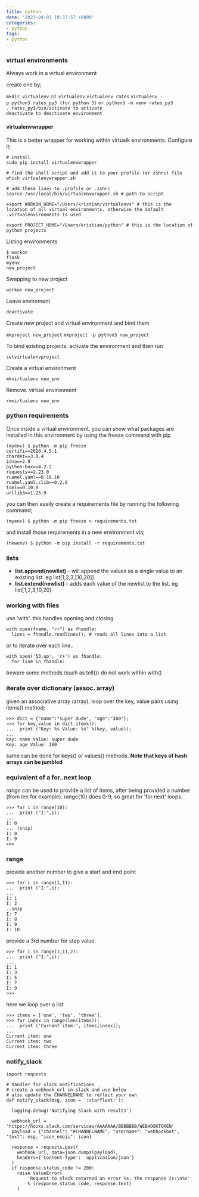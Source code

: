 ```yaml
---
title: python
date: '2023-04-01 19:37:57 +0000'
categories:
- python
tags:
- python
---
```



### virtual environments

Always work in a virtual environment

create one by;

`mkdir virtualenv`
`cd virtualenv`
`virtualenv rates`
`virtualenv -p python3 rates_py3 (for python 3)`
`or python3 -m venv rates_py3`
`. rates_py3/bin/activate to activate`
`deactivate to deactivate environment`

#### virtualenvwrapper

This is a better wrapper for working within virtualk environments.
Configure it;

    # install
    sudo pip install virtualenvwrapper

    # find the shell script and add it to your profile (or zshrc) file
    which virtualenvwrapper.sh

    # add these lines to .profile or .zshrc
    source /usr/local/bin/virtualenvwrapper.sh # path to script

    export WORKON_HOME="/Users/kristian/virtualenvs" # this is the location of all virtual environments. otherwise the default .virtualenvironments is used

    export PROJECT_HOME="/Users/kristian/python" # this is the location of python projects

Listing environments

    $ workon
    flask
    myenv
    new_project

Swapping to new project

`workon new_project`

Leave enviroment

`deactivate`

Create new project and virtual environment and bind them

`mkproject new_project`
`mkproject -p python3 new_project`

To bind existing projects, activate the environment and then run

`setvirtualenvproject`

Create a virtual environment

`mkvirtualenv new_env`

Remove. virtual environment

`rmvirtualenv new_env`

### python requirements

Once inside a virtual environment, you can show what packages are
installed in this environment by using the freeze command with pip

    (myenv) $ python -m pip freeze
    certifi==2020.4.5.1
    chardet==3.0.4
    idna==2.9
    python-box==4.2.2
    requests==2.23.0
    ruamel.yaml==0.16.10
    ruamel.yaml.clib==0.2.0
    toml==0.10.0
    urllib3==1.25.9

you can then easily create a requirements file by running the following
command;

`(myenv) $ python -m pip freeze > requirements.txt`

and install those requirements in a new environment via;

`(newenv) $ python -m pip install -r requirements.txt`

### lists

  - **list.append(newlist)** - will append the values as a single value
    to an existing list. eg list\[1,2,3,\[10,20\]\]
  - **list.extend(newlist)** - adds each value of the newlist to the
    list. eg list\[1,2,3,10,20\]

### working with files

use 'with'. this handles opening and closing.

    with open(fname, "r+") as fhandle:
      lines = fhandle.readlines(); # reads all lines into a list

or to iterate over each line..

    with open('53.up', 'r+') as fhandle:
      for line in fhandle:

beware some methods (such as tell()) do not work within with()

### iterate over dictionary (assoc. array)

given an associative array (array), loop over the key, value pairs using
items() method;

    >>> dict = {"name":"super dude", "age":"300"};
    >>> for key,value in dict.items():
    ...  print ("Key: %s Value: %s" %(key, value));
    ...
    Key: name Value: super dude
    Key: age Value: 300

same can be done for keys() or values() methods. **Note that keys of
hash arrays can be jumbled**

### equivalent of a for..next loop

*range* can be used to provide a list of items, after being provided a
number (from len for example). range(10) does 0-9, so great for 'for
next' loops.

    >>> for i in range(10):
    ...  print ("I:",i);
    ...
    I: 0
    ... (snip)
    I: 8
    I: 9
    >>>

### range

provide another number to give a start and end point

    >>> for i in range(1,11):
    ...  print ("I:",i);
    ...
    I: 1
    I: 2
    ..snip
    I: 7
    I: 8
    I: 9
    I: 10

provide a 3rd number for step value.

    >>> for i in range(1,11,2):
    ...  print ("I:",i);
    ...
    I: 1
    I: 3
    I: 5
    I: 7
    I: 9
    >>>

here we loop over a list

    >>> items = ['one', 'two', 'three'];
    >>> for index in range(len(items)):
    ...  print ('Current item:', items[index]);
    ...
    Current item: one
    Current item: two
    Current item: three

### notify_slack

    import requests

    # handler for slack notifications
    # create a webhook_url in slack and use below
    # also update the CHANNELNAME to reflect your own
    def notify_slack(msg, icon = ':starfleet:'):

      logging.debug('Notifying Slack with results')

      webhook_url = 'https://hooks.slack.com/services/AAAAAAA/BBBBBBB/WEBHOOKTOKEN'
      payload = {"channel": "#CHANNELNAME", "username": "webhookbot", "text": msg, "icon_emoji": icon}

      response = requests.post(
        webhook_url, data=json.dumps(payload),
        headers={'Content-Type': 'application/json'}
      )
      if response.status_code != 200:
        raise ValueError(
            'Request to slack returned an error %s, the response is:\n%s'
            % (response.status_code, response.text)
        )